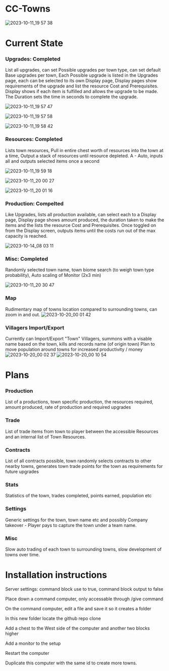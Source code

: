 # CC-Towns
![2023-10-11_19 57 38](https://github.com/Quackers29/CC-Towns/assets/11053436/10cdbb2f-fdda-4f29-a7a4-6d07c8116f14)

# Current State
  ### Upgrades: Completed
  List all upgrades, can set Possible upgrades per town type, can set default Base upgrades per town,
  Each Possible upgrade is listed in the Upgrades page, each can be selected to its own Display page,
  Display pages show requirements of the upgrade and list the resource Cost and Prerequisites.
  Display shows if each item is fulfilled and allows the upgrade to be made. The Duration sets the time in seconds to complete the upgrade.
  
![2023-10-11_19 57 47](https://github.com/Quackers29/CC-Towns/assets/11053436/b2893b65-7fda-4a2b-bc7b-bdf9ee95a086)

![2023-10-11_19 57 58](https://github.com/Quackers29/CC-Towns/assets/11053436/daea7423-d0cf-433d-a174-69ab5b4949c8)

![2023-10-11_19 58 42](https://github.com/Quackers29/CC-Towns/assets/11053436/cef4b9c9-e137-48b4-9a01-58a5632feb06)
  
  ### Resources: Completed
  Lists town resources, Pull in entire chest worth of resources into the town at a time, Output a stack of resources until resource depleted.
  A - Auto, inputs all and outputs selected items once a second 
  
![2023-10-11_19 59 18](https://github.com/Quackers29/CC-Towns/assets/11053436/b423425e-9673-4e9b-8cc5-58d5bea5bf74)

![2023-10-11_20 00 27](https://github.com/Quackers29/CC-Towns/assets/11053436/aa749481-3984-4151-8a08-3c0a7168f2f0)

![2023-10-11_20 01 16](https://github.com/Quackers29/CC-Towns/assets/11053436/1defc039-2001-420e-a595-b782ed4b472d)

  ### Production: Compelted
  Like Upgrades, lists all production available, can select each to a Display page, 
  Display page shows amount produced, the duration taken to make the items and the lists the resource Cost and Prerequisites.
  Once toggled on from the Display screen, outputs items until the costs run out of the max capacity is reached.

![2023-10-14_08 03 11](https://github.com/Quackers29/CC-Towns/assets/11053436/bd273309-e8aa-4f32-a724-fe69c840bd2c)

  
  ### Misc: Completed
  Randomly selected town name, town biome search (to weigh town type probability), Auto scaling of Monitor (2x3 min)
  
![2023-10-11_20 30 47](https://github.com/Quackers29/CC-Towns/assets/11053436/8b2deb60-fbae-4249-9b1e-10cf7921101d)

  ### Map 
  Rudimentary map of towns location compared to surrounding towns, can zoom in and out.
  ![2023-10-20_00 01 42](https://github.com/Quackers29/CC-Towns/assets/11053436/efccdf09-ec5f-4ad9-98a2-304cce846bfe)

  ### Villagers Import/Export
  Currently can Import/Export "Town" Villagers, summons with a visable name based on the town, kills and records name (of origin town)
  Plan to move population around towns for increased productivity / money
  ![2023-10-20_00 02 37](https://github.com/Quackers29/CC-Towns/assets/11053436/6d087930-78ba-4e55-b544-927ed80f0f59)
![2023-10-20_00 10 54](https://github.com/Quackers29/CC-Towns/assets/11053436/b37eff09-a103-4527-bff2-56a2c06de294)


# Plans
  ### Production
  List of a productions, town specific production, the resources required, amount produced, rate of production and required upgrades
  ### Trade
  List of trade items from town to player between the accessible Resources and an internal list of Town Resources.
  ### Contracts
  List of all contracts possible, town randomly selects contracts to other nearby towns, generates town trade points for the town as requirements for future upgrades
  ### Stats
  Statistics of the town, trades completed, points earned, population etc
  ### Settings
  Generic settings for the town, town name etc and possibly Company takeover - Player pays to capture the town under a team name.
  
  ### Misc
  Slow auto trading of each town to surrounding towns, slow development of towns over time.


  # Installation instructions

  Server settings: command block use to true, command block output to false
  
  Place down a command computer, only accessable through /give command
  
  On the command computer, edit a file and save it so it creates a folder
  
  In this new folder locate the github repo clone
  
  Add a chest to the West side of the computer and another two blocks higher
  
  Add a monitor to the setup
  
  Restart the computer
  
  Duplicate this computer with the same id to create more towns.


